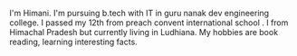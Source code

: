 I'm Himani. I'm pursuing b.tech with IT in guru nanak dev engineering college. I passed my 12th from preach convent international school . I from Himachal Pradesh but currently living in Ludhiana. My hobbies are book reading, learning interesting facts.
